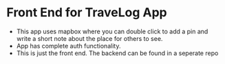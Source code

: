 # Front End for TraveLog App

- This app uses mapbox where you can double click to add a pin and write a short note about the place for others to see.
- App has complete auth functionality.
- This is just the front end. The backend can be found in a seperate repo
